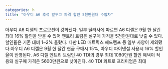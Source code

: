 ```yaml
---
categories: h
title: "아우디 A6 추석 앞두고 파격 할인 5천만원대 수입차"
---
```

아우디 A6 디젤의 프로모션이 강화됐다. 일부 딜러사에 따르면 A6 디젤은 9월 한 달간 최대 16% 할인을 받을 수 있어 엔트리 트림은 실구매 가격을 5천만원대로 낮출 수 있다. 할인율은 기존 대비 1~2% 올랐다. 다만 LED 매트릭스 헤드램프 등 일부 사양이 제외됐다.아우디 A6 디젤은 9월 한 달간 현금 구매시 15%, 아우디 파이낸셜 사용시 16% 할인율이 반영된다. A6 디젤 엔트리 트림인 40 TDI의 경우 최대 1080만원 할인 혜택이 적용돼 실구매 가격은 5600만원으로 낮아진다. 40 TDI 콰트로 프리미엄은 최대